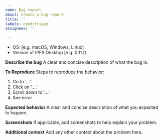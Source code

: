 ```yaml
---
name: Bug report
about: Create a bug report
title: ''
labels: need/triage
assignees: ''

---
```


- OS: [e.g. macOS, Windows, Linux]
 - Version of IPFS Desktop [e.g. 0.11.1]

**Describe the bug**
A clear and concise description of what the bug is.

**To Reproduce**
Steps to reproduce the behavior:
1. Go to '...'
2. Click on '....'
3. Scroll down to '....'
4. See error

**Expected behavior**
A clear and concise description of what you expected to happen.

**Screenshots**
If applicable, add screenshots to help explain your problem.

**Additional context**
Add any other context about the problem here.

<!-- 
ATTACH LOGS

If possible:
1. From the "IPFS icon" menu in your menubar/system tray, go to `Advanced` → `Open Logs Directory` *(for Linux users who do not have this menu, logs can be found in `$HOME/.config/IPFS Desktop` )*
2. Find `*.log` files
3. Attach `error.log` and `combined.log` to this issue.
-->
